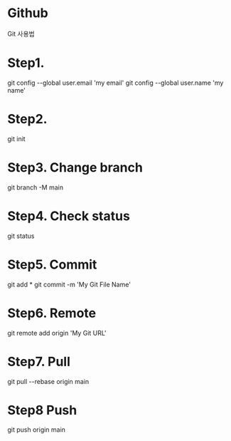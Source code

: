 # Github
Git 사용법

# Step1.
git config --global user.email 'my email'
git config --global user.name 'my name'

# Step2.
git init

# Step3. Change branch 
git branch -M main

# Step4. Check status
git status

# Step5. Commit
git add *
git commit -m 'My Git File Name'

# Step6. Remote
git remote add origin 'My Git URL'

# Step7. Pull
git pull --rebase origin main

# Step8 Push
git push origin main
